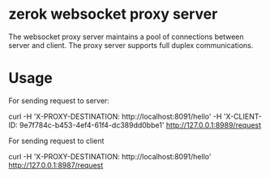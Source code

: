 # zerok websocket proxy server
The websocket proxy server maintains a pool of connections between server and client. The proxy server supports full duplex communications. 

# Usage

For sending request to server:

curl -H 'X-PROXY-DESTINATION: http://localhost:8091/hello' -H 'X-CLIENT-ID: 9e7f784c-b453-4ef4-61f4-dc389dd0bbe1' http://127.0.0.1:8989/request

For sending request to client

curl -H 'X-PROXY-DESTINATION: http://localhost:8091/hello' http://127.0.0.1:8987/request